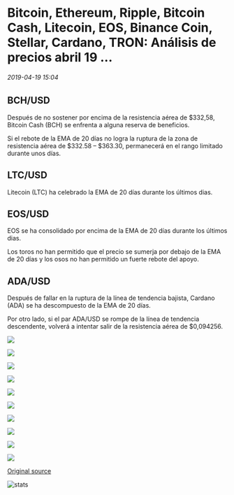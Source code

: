 # Bitcoin, Ethereum, Ripple, Bitcoin Cash, Litecoin, EOS, Binance Coin, Stellar, Cardano, TRON: Análisis de precios abril 19 ...

###### 2019-04-19 15:04

## BCH/USD

Después de no sostener por encima de la resistencia aérea de $332,58, Bitcoin Cash (BCH) se enfrenta a alguna reserva de beneficios.

Si el rebote de la EMA de 20 días no logra la ruptura de la zona de resistencia aérea de $332.58 – $363.30, permanecerá en el rango limitado durante unos días.

## LTC/USD

Litecoin (LTC) ha celebrado la EMA de 20 días durante los últimos dias.

## EOS/USD

EOS se ha consolidado por encima de la EMA de 20 días durante los últimos dias.

Los toros no han permitido que el precio se sumerja por debajo de la EMA de 20 días y los osos no han permitido un fuerte rebote del apoyo.

## ADA/USD

Después de fallar en la ruptura de la línea de tendencia bajista, Cardano (ADA) se ha descompuesto de la EMA de 20 días.

Por otro lado, si el par ADA/USD se rompe de la línea de tendencia descendente, volverá a intentar salir de la resistencia aérea de $0,094256.

![](https://s3.cointelegraph.com/storage/uploads/view/20a55feb5e8d18901ead6f452b70f015.png)

![](https://s3.cointelegraph.com/storage/uploads/view/a0e5c38ce08721edcbae01247dfda099.png)

![](https://s3.cointelegraph.com/storage/uploads/view/1c2064b9ca2ffe6482b8e00adff9cd64.png)

![](https://s3.cointelegraph.com/storage/uploads/view/79a87fc9d7fc44981bd399da77f4213a.png)

![](https://s3.cointelegraph.com/storage/uploads/view/99dff035aa8d912ca7b17d9a11963f0b.png)

![](https://s3.cointelegraph.com/storage/uploads/view/d8a83751dbf52cdf0a63a0a426dc3e59.png)

![](https://s3.cointelegraph.com/storage/uploads/view/cc4793d15b9265ca05914c81d220499f.png)

![](https://s3.cointelegraph.com/storage/uploads/view/54aa72aeb8f814cfc6039707c735a275.png)

![](https://s3.cointelegraph.com/storage/uploads/view/051601dadcc9bab9c7f73d0223db5108.png)

![](https://s3.cointelegraph.com/storage/uploads/view/fee22a2fe79418f565e90f1623578f5e.png)

[Original source](https://cointelegraph.com/news/bitcoin-ethereum-ripple-bitcoin-cash-litecoin-eos-binance-coin-stellar-cardano-tron-price-analysis-april-19)

![stats](https://c.statcounter.com/11760860/0/a89fa40b/1/ "stats")